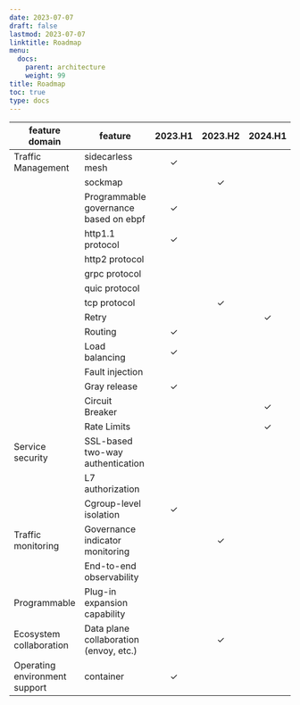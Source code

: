 ```yaml
---
date: 2023-07-07
draft: false
lastmod: 2023-07-07
linktitle: Roadmap
menu:
  docs:
    parent: architecture
    weight: 99
title: Roadmap
toc: true
type: docs
---
```

| feature domain                | feature                                | 2023.H1 | 2023.H2 | 2024.H1 | 2024.H2 |
| ----------------------------- | -------------------------------------- | :-----: | :-----: | :-----: | :-----: |
| Traffic Management            | sidecarless mesh                       |    ✓    |         |         |         |
|                               | sockmap                                |         |    ✓    |         |         |
|                               | Programmable governance based on ebpf  |    ✓    |         |         |         |
|                               | http1.1 protocol                       |    ✓    |         |         |         |
|                               | http2 protocol                         |         |         |         |    ✓    |
|                               | grpc protocol                          |         |         |         |    ✓    |
|                               | quic protocol                          |         |         |         |    ✓    |
|                               | tcp protocol                           |         |    ✓    |         |         |
|                               | Retry                                  |         |         |    ✓    |         |
|                               | Routing                                |    ✓    |         |         |         |
|                               | Load balancing                         |    ✓    |         |         |         |
|                               | Fault injection                        |         |         |         |    ✓    |
|                               | Gray release                           |    ✓    |         |         |         |
|                               | Circuit Breaker                        |         |         |    ✓    |         |
|                               | Rate Limits                            |         |         |    ✓    |         |
| Service security              | SSL-based two-way authentication       |         |         |         |    ✓    |
|                               | L7 authorization                       |         |         |         |    ✓    |
|                               | Cgroup-level isolation                 |    ✓    |         |         |         |
| Traffic monitoring            | Governance indicator monitoring        |         |    ✓    |         |         |
|                               | End-to-end observability               |         |         |         |    ✓    |
| Programmable                  | Plug-in expansion capability           |         |         |         |    ✓    |
| Ecosystem collaboration       | Data plane collaboration (envoy, etc.) |         |    ✓    |         |         |
| Operating environment support | container                              |    ✓    |         |         |         |